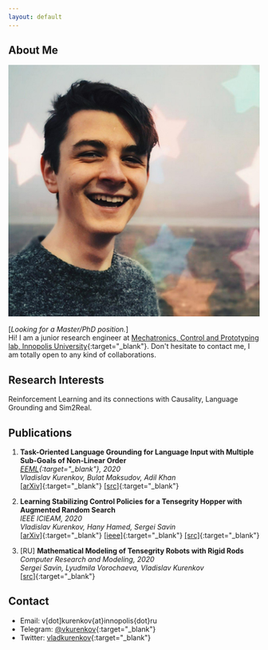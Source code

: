 ```yaml
---
layout: default
---
```


## About Me

<img class="profile-picture" src="avatar.png">

[*Looking for a Master/PhD position.*]  
Hi! I am a junior research engineer at [Mechatronics, Control and Prototyping lab, Innopolis University](https://robotics.innopolis.university/en/){:target="_blank"}. Don't hesitate to contact me, I am totally open to any kind of collaborations. 

## Research Interests

Reinforcement Learning and its connections with Causality, Language Grounding and Sim2Real.

## Publications
1. **Task-Oriented Language Grounding for Language Input with Multiple Sub-Goals of Non-Linear Order**  
*[EEML](https://www.eeml.eu/){:target="_blank"}, 2020*  
*Vladislav Kurenkov, Bulat Maksudov, Adil Khan*  
[[arXiv]](https://arxiv.org/abs/1910.12354){:target="_blank"} [[src]](https://github.com/vkurenkov/language-grounding-multigoal){:target="_blank"}

1. **Learning Stabilizing Control Policies for a Tensegrity Hopper with Augmented Random Search**  
*IEEE ICIEAM, 2020*  
*Vladislav Kurenkov, Hany Hamed, Sergei Savin*  
[[arXiv]](https://arxiv.org/abs/2004.02641){:target="_blank"} [[ieee]](https://ieeexplore.ieee.org/document/9111973/){:target="_blank"} [[src]](https://github.com/hany606/tensegrity-vertical-stability){:target="_blank"}

1. [RU] **Mathematical Modeling of Tensegrity Robots with Rigid Rods**  
*Computer Research and Modeling, 2020*  
*Sergei Savin, Lyudmila Vorochaeva, Vladislav Kurenkov*  
[[src]](https://github.com/vkurenkov/tensegrity/){:target="_blank"}

## Contact

* Email: v[dot]kurenkov{at}innopolis{dot}ru
* Telegram: [@vkurenkov](https://t.me/vkurenkov){:target="_blank"}
* Twitter: [vladkurenkov](https://twitter.com/vladkurenkov){:target="_blank"}
